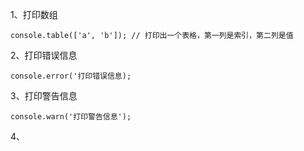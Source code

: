 1、打印数组

```
console.table(['a', 'b']); // 打印出一个表格，第一列是索引，第二列是值
```

2、打印错误信息

```
console.error('打印错误信息);
```

3、打印警告信息

```
console.warn('打印警告信息');
```

4、
